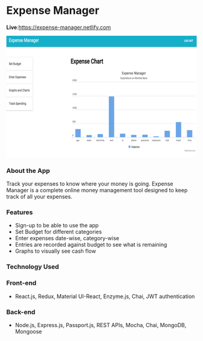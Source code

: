 
# Expense Manager

 **Live**:https://expense-manager.netlify.com
 

![dock](expense-manager.png)

### About the App

Track your expenses to know where your money is going. 
Expense Manager is a complete online money management tool designed to keep track of all your expenses.


### Features

- Sign-up to be able to use the app
- Set Budget for different categories
- Enter expenses date-wise, category-wise
- Entries are recorded against budget to see what is remaining
- Graphs to visually see cash flow

### Technology Used

### Front-end
- React.js, Redux, Material UI-React, Enzyme.js, Chai, JWT authentication

### Back-end
- Node.js, Express.js, Passport.js, REST APIs, Mocha, Chai, MongoDB, Mongoose

